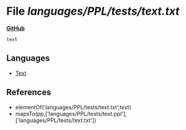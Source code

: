 # File _languages/PPL/tests/text.txt_
**[GitHub](https://github.com/softlang/yas/blob/master/languages/PPL/tests/text.txt)**
```
text
```

## Languages
* [Text](../languages/Text.md)

## References
* elementOf('languages/PPL/tests/text.txt',text)
* mapsTo(pp,['languages/PPL/tests/text.ppl'],['languages/PPL/tests/text.txt'])
